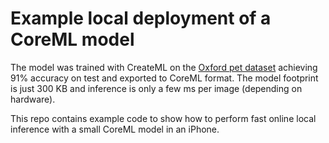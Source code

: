 # Example local deployment of a CoreML model

The model was trained with CreateML on the [Oxford pet dataset](https://www.robots.ox.ac.uk/~vgg/data/pets/) achieving 91% accuracy on test and exported to CoreML format. The model footprint is just 300 KB and inference is only a few ms per image (depending on hardware).

This repo contains example code to show how to perform fast online local inference with a small CoreML model in an iPhone.
